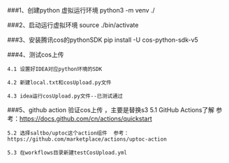 
###1、创建python 虚拟运行环境
python3 -m venv ./

###2、启动运行虚拟环境
source ./bin/activate

###3、安装腾讯cos的pythonSDK
pip install -U cos-python-sdk-v5

###4、测试cos上传

    4.1 设置好IDEA对应python环境的SDK

    4.2 新建local.txt和cosUpload.py文件

    4.3 idea运行cosUpload.py文件--已测试通过

###5、github action 验证cos上传 ，主要是替换s3
    5.1 GitHub Actions了解  参考：https://docs.github.com/cn/actions/quickstart
    
    5.2 选择saltbo/uptoc这个action组件  参考：https://github.com/marketplace/actions/uptoc-action

    5.3 在workflows目录新建testCosUpload.yml
    

